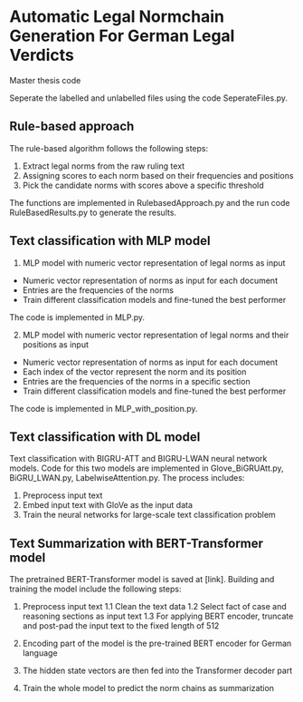 # Automatic Legal Normchain Generation For German Legal Verdicts
Master thesis code

Seperate the labelled and unlabelled files using the code SeperateFiles.py.

## Rule-based approach

The rule-based algorithm follows the following steps:

1. Extract legal norms from the raw ruling text
2. Assigning scores to each norm based on their frequencies and positions 
3. Pick the candidate norms with scores above a specific threshold

The functions are implemented in RulebasedApproach.py and the run code RuleBasedResults.py to generate the results.

## Text classification with MLP model

1. MLP model with numeric vector representation of legal norms as input

* Numeric vector representation of norms as input for each document
* Entries are the frequencies of the norms
* Train different classification models and fine-tuned the best performer

The code is implemented in MLP.py.

2. MLP model with numeric vector representation of legal norms and their positions as input

* Numeric vector representation of norms as input for each document
* Each index of the vector represent the norm and its position
* Entries are the frequencies of the norms in a specific section
* Train different classification models and fine-tuned the best performer

The code is implemented in MLP_with_position.py.

## Text classification with DL model

Text classification with BIGRU-ATT and BIGRU-LWAN neural network models. Code for this two models are implemented in Glove_BiGRUAtt.py, BiGRU_LWAN.py, LabelwiseAttention.py. The process includes:

1. Preprocess input text
2. Embed input text with GloVe as the input data
3. Train the neural networks for large-scale text classification problem

## Text Summarization with BERT-Transformer model
The pretrained BERT-Transformer model is saved at [link]. Building and training the model include the following steps: 

1. Preprocess input text
   1.1 Clean the text data
   1.2 Select fact of case and reasoning sections as input text
   1.3 For applying BERT encoder, truncate and post-pad the input text to the fixed length of 512
   
2. Encoding part of the model is the pre-trained BERT encoder for German language 
3. The hidden state vectors are then fed into the Transformer decoder part
4. Train the whole model to predict the norm chains as summarization
